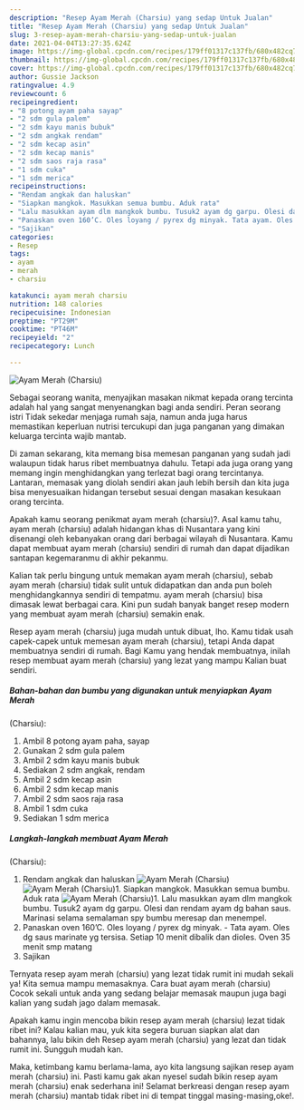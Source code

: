 ```yaml
---
description: "Resep Ayam Merah (Charsiu) yang sedap Untuk Jualan"
title: "Resep Ayam Merah (Charsiu) yang sedap Untuk Jualan"
slug: 3-resep-ayam-merah-charsiu-yang-sedap-untuk-jualan
date: 2021-04-04T13:27:35.624Z
image: https://img-global.cpcdn.com/recipes/179ff01317c137fb/680x482cq70/ayam-merah-charsiu-foto-resep-utama.jpg
thumbnail: https://img-global.cpcdn.com/recipes/179ff01317c137fb/680x482cq70/ayam-merah-charsiu-foto-resep-utama.jpg
cover: https://img-global.cpcdn.com/recipes/179ff01317c137fb/680x482cq70/ayam-merah-charsiu-foto-resep-utama.jpg
author: Gussie Jackson
ratingvalue: 4.9
reviewcount: 6
recipeingredient:
- "8 potong ayam paha sayap"
- "2 sdm gula palem"
- "2 sdm kayu manis bubuk"
- "2 sdm angkak rendam"
- "2 sdm kecap asin"
- "2 sdm kecap manis"
- "2 sdm saos raja rasa"
- "1 sdm cuka"
- "1 sdm merica"
recipeinstructions:
- "Rendam angkak dan haluskan"
- "Siapkan mangkok. Masukkan semua bumbu. Aduk rata"
- "Lalu masukkan ayam dlm mangkok bumbu. Tusuk2 ayam dg garpu. Olesi dan rendam ayam dg bahan saus. Marinasi selama semalaman spy bumbu meresap dan menempel."
- "Panaskan oven 160’C. Oles loyang / pyrex dg minyak. Tata ayam. Oles dg saus marinate yg tersisa. Setiap 10 menit dibalik dan dioles. Oven 35 menit smp matang"
- "Sajikan"
categories:
- Resep
tags:
- ayam
- merah
- charsiu

katakunci: ayam merah charsiu 
nutrition: 148 calories
recipecuisine: Indonesian
preptime: "PT29M"
cooktime: "PT46M"
recipeyield: "2"
recipecategory: Lunch

---
```



![Ayam Merah
(Charsiu)](https://img-global.cpcdn.com/recipes/179ff01317c137fb/680x482cq70/ayam-merah-charsiu-foto-resep-utama.jpg)

Sebagai seorang wanita, menyajikan masakan nikmat kepada orang tercinta adalah hal yang sangat menyenangkan bagi anda sendiri. Peran seorang istri Tidak sekedar menjaga rumah saja, namun anda juga harus memastikan keperluan nutrisi tercukupi dan juga panganan yang dimakan keluarga tercinta wajib mantab.

Di zaman  sekarang, kita memang bisa memesan panganan yang sudah jadi walaupun tidak harus ribet membuatnya dahulu. Tetapi ada juga orang yang memang ingin menghidangkan yang terlezat bagi orang tercintanya. Lantaran, memasak yang diolah sendiri akan jauh lebih bersih dan kita juga bisa menyesuaikan hidangan tersebut sesuai dengan masakan kesukaan orang tercinta. 



Apakah kamu seorang penikmat ayam merah
(charsiu)?. Asal kamu tahu, ayam merah
(charsiu) adalah hidangan khas di Nusantara yang kini disenangi oleh kebanyakan orang dari berbagai wilayah di Nusantara. Kamu dapat membuat ayam merah
(charsiu) sendiri di rumah dan dapat dijadikan santapan kegemaranmu di akhir pekanmu.

Kalian tak perlu bingung untuk memakan ayam merah
(charsiu), sebab ayam merah
(charsiu) tidak sulit untuk didapatkan dan anda pun boleh menghidangkannya sendiri di tempatmu. ayam merah
(charsiu) bisa dimasak lewat berbagai cara. Kini pun sudah banyak banget resep modern yang membuat ayam merah
(charsiu) semakin enak.

Resep ayam merah
(charsiu) juga mudah untuk dibuat, lho. Kamu tidak usah capek-capek untuk memesan ayam merah
(charsiu), tetapi Anda dapat membuatnya sendiri di rumah. Bagi Kamu yang hendak membuatnya, inilah resep membuat ayam merah
(charsiu) yang lezat yang mampu Kalian buat sendiri.

<!--inarticleads1-->

##### Bahan-bahan dan bumbu yang digunakan untuk menyiapkan Ayam Merah
(Charsiu):

1. Ambil 8 potong ayam paha, sayap
1. Gunakan 2 sdm gula palem
1. Ambil 2 sdm kayu manis bubuk
1. Sediakan 2 sdm angkak, rendam
1. Ambil 2 sdm kecap asin
1. Ambil 2 sdm kecap manis
1. Ambil 2 sdm saos raja rasa
1. Ambil 1 sdm cuka
1. Sediakan 1 sdm merica




<!--inarticleads2-->

##### Langkah-langkah membuat Ayam Merah
(Charsiu):

1. Rendam angkak dan haluskan
<img src="https://img-global.cpcdn.com/steps/cafdf483d7631dfb/160x128cq70/ayam-merah-charsiu-langkah-memasak-1-foto.jpg" alt="Ayam Merah
(Charsiu)"><img src="https://img-global.cpcdn.com/steps/c3fbe95b54cfe7d2/160x128cq70/ayam-merah-charsiu-langkah-memasak-1-foto.jpg" alt="Ayam Merah
(Charsiu)">1. Siapkan mangkok. Masukkan semua bumbu. Aduk rata
<img src="https://img-global.cpcdn.com/steps/bc0b5aa88ca2bc3f/160x128cq70/ayam-merah-charsiu-langkah-memasak-2-foto.jpg" alt="Ayam Merah
(Charsiu)">1. Lalu masukkan ayam dlm mangkok bumbu. Tusuk2 ayam dg garpu. Olesi dan rendam ayam dg bahan saus. Marinasi selama semalaman spy bumbu meresap dan menempel.
1. Panaskan oven 160’C. Oles loyang / pyrex dg minyak. - Tata ayam. Oles dg saus marinate yg tersisa. Setiap 10 menit dibalik dan dioles. Oven 35 menit smp matang
1. Sajikan




Ternyata resep ayam merah
(charsiu) yang lezat tidak rumit ini mudah sekali ya! Kita semua mampu memasaknya. Cara buat ayam merah
(charsiu) Cocok sekali untuk anda yang sedang belajar memasak maupun juga bagi kalian yang sudah jago dalam memasak.

Apakah kamu ingin mencoba bikin resep ayam merah
(charsiu) lezat tidak ribet ini? Kalau kalian mau, yuk kita segera buruan siapkan alat dan bahannya, lalu bikin deh Resep ayam merah
(charsiu) yang lezat dan tidak rumit ini. Sungguh mudah kan. 

Maka, ketimbang kamu berlama-lama, ayo kita langsung sajikan resep ayam merah
(charsiu) ini. Pasti kamu gak akan nyesel sudah bikin resep ayam merah
(charsiu) enak sederhana ini! Selamat berkreasi dengan resep ayam merah
(charsiu) mantab tidak ribet ini di tempat tinggal masing-masing,oke!.

